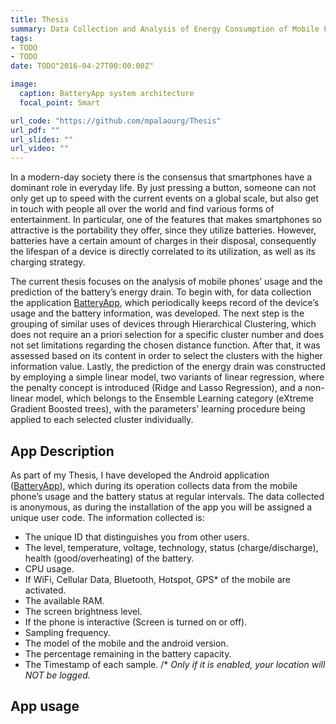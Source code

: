 ```yaml
---
title: Thesis
summary: Data Collection and Analysis of Energy Consumption of Mobile Phones using Machine Learning Techniques
tags:
- TODO
- TODO
date: TODO"2016-04-27T00:00:00Z"

image:
  caption: BatteryApp system architecture
  focal_point: Smart

url_code: "https://github.com/mpalaourg/Thesis"
url_pdf: ""
url_slides: ""
url_video: ""
---
```


In a modern-day society there is the consensus that smartphones have a dominant role in everyday life. By just pressing a button, someone can not only get up to speed with the current events on a global scale, but also get in touch with people all over the world and find various forms of entertainment. In particular, one of the features that makes smartphones so attractive is the portability they offer, since they utilize batteries. However, batteries have a certain amount of charges in their disposal, consequently the lifespan of a device is directly correlated to its utilization, as well as its charging strategy.

The current thesis focuses on the analysis of mobile phones’ usage and the prediction of the battery’s energy drain. To begin with, for data collection the application [BatteryApp](https://play.google.com/store/apps/details?id=gr.auth.ee.issel.batteryapp), which periodically keeps record of the device’s usage and the battery information, was developed. The next step is the grouping of similar uses of devices through Hierarchical Clustering, which does not require an a priori selection for a specific cluster number and does not set limitations regarding the chosen distance function. After that, it was assessed based on its content in order to select the clusters with the higher information value. Lastly, the prediction of the energy drain was constructed by employing a simple linear model, two variants of linear regression, where the penalty concept is introduced (Ridge and Lasso Regression), and a non-linear model, which belongs to the Ensemble Learning category (eXtreme Gradient Boosted trees), with the parameters’ learning procedure being applied to each selected cluster individually.

## **App Description**
As part of my Thesis, I have developed the Android application ([BatteryApp](https://play.google.com/store/apps/details?id=gr.auth.ee.issel.batteryapp)), which during its operation collects data from the mobile phone’s usage and the battery status at regular intervals. The data collected is anonymous, as during the installation of the app you will be assigned a unique user code. The information collected is:

- The unique ID that distinguishes you from other users.
- The level, temperature, voltage, technology, status (charge/discharge), health (good/overheating) of the battery.
- CPU usage.
- If WiFi, Cellular Data, Bluetooth, Hotspot, GPS* of the mobile are activated.
- The available RAM.
- The screen brightness level.
- If the phone is interactive (Screen is turned on or off).
- Sampling frequency.
- The model of the mobile and the android version.
- The percentage remaining in the battery capacity.
- The Timestamp of each sample.
/* *Only if it is enabled, your location will NOT be logged.*

## **App usage**